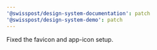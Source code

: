 ```yaml
---
'@swisspost/design-system-documentation': patch
'@swisspost/design-system-demo': patch
---
```


Fixed the favicon and app-icon setup.
